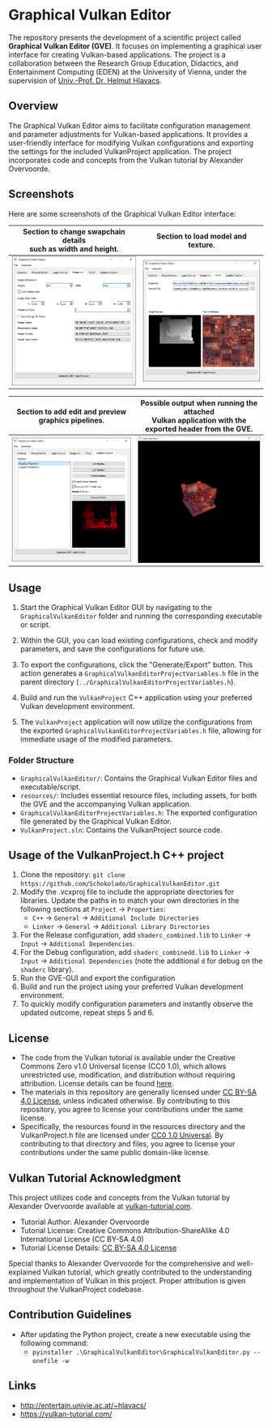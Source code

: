 # Graphical Vulkan Editor

The repository presents the development of a scientific project called **Graphical Vulkan Editor (GVE)**. It focuses on implementing a graphical user interface for creating Vulkan-based applications. The project is a collaboration between the Research Group Education, Didactics, and Entertainment Computing (EDEN) at the University of Vienna, under the supervision of [Univ.-Prof. Dr. Helmut Hlavacs](http://entertain.univie.ac.at/~hlavacs/).

## Overview

The Graphical Vulkan Editor aims to facilitate configuration management and parameter adjustments for Vulkan-based applications. It provides a user-friendly interface for modifying Vulkan configurations and exporting the settings for the included VulkanProject application. The project incorporates code and concepts from the Vulkan tutorial by Alexander Overvoorde.

## Screenshots

Here are some screenshots of the Graphical Vulkan Editor interface:

|  Section to change swapchain details<br>such as width and height.  |  Section to load model and texture.  |
|:---:|:---:|
| ![Screenshot 1](GraphicalVulkanEditor/screenshots/gve_swapchain.png) | ![Screenshot 2](GraphicalVulkanEditor/screenshots/gve_model_texture.png) |

|  Section to add edit and preview graphics pipelines.  |  Possible output when running the attached<br>Vulkan application with the exported header from the GVE.  |
|:---:|:---:|
| ![Screenshot 3](GraphicalVulkanEditor/screenshots/gve_pipelines.png) | ![Screenshot 4](GraphicalVulkanEditor/screenshots/gve_running_application.png) |


## Usage

1. Start the Graphical Vulkan Editor GUI by navigating to the `GraphicalVulkanEditor` folder and running the corresponding executable or script.

2. Within the GUI, you can load existing configurations, check and modify parameters, and save the configurations for future use.

3. To export the configurations, click the "Generate/Export" button. This action generates a `GraphicalVulkanEditorProjectVariables.h` file in the parent directory (`../GraphicalVulkanEditorProjectVariables.h`).

4. Build and run the `VulkanProject` C++ application using your preferred Vulkan development environment.

5. The `VulkanProject` application will now utilize the configurations from the exported `GraphicalVulkanEditorProjectVariables.h` file, allowing for immediate usage of the modified parameters.

### Folder Structure

- `GraphicalVulkanEditor/`: Contains the Graphical Vulkan Editor files and executable/script.
- `resources/`: Includes essential resource files, including assets, for both the GVE and the accompanying Vulkan application.
- `GraphicalVulkanEditorProjectVariables.h`: The exported configuration file generated by the Graphical Vulkan Editor.
- `VulkanProject.sln`: Contains the VulkanProject source code.

## Usage of the VulkanProject.h C++ project

1. Clone the repository: `git clone https://github.com/Schokolado/GraphicalVulkanEditor.git`
2. Modify the .vcxproj file to include the appropriate directories for libraries. Update the paths in to match your own directories in the following sections at `Project` -> `Properties`:
   * `C++` -> `General` -> `Additional Include Directories`
   * `Linker` -> `General` -> `Additional Library Directories`
3. For the Release configuration, add `shaderc_combined.lib` to `Linker` -> `Input` -> `Additional Dependencies`.
4. For the Debug configuration, add `shaderc_combinedd.lib` to `Linker` -> `Input` -> `Additional Dependencies` (note the additional `d` for debug on the `shaderc` library). 
5. Run the GVE-GUI and export the configuration
6. Build and run the project using your preferred Vulkan development environment.
7. To quickly modify configuration parameters and instantly observe the updated outcome, repeat steps 5 and 6.

## License

- The code from the Vulkan tutorial is available under the Creative Commons Zero v1.0 Universal license (CC0 1.0), which allows unrestricted use, modification, and distribution without requiring attribution. License details can be found [here](https://creativecommons.org/publicdomain/zero/1.0/).
- The materials in this repository are generally licensed under [CC BY-SA 4.0 License](https://creativecommons.org/licenses/by-sa/4.0/), unless indicated otherwise. By contributing to this repository, you agree to license your contributions under the same license.
- Specifically, the resources found in the resources directory and the VulkanProject.h file are licensed under [CC0 1.0 Universal](https://creativecommons.org/publicdomain/zero/1.0/). By contributing to that directory and files, you agree to license your contributions under the same public domain-like license.

## Vulkan Tutorial Acknowledgment

This project utilizes code and concepts from the Vulkan tutorial by Alexander Overvoorde available at [vulkan-tutorial.com](https://vulkan-tutorial.com/).

- Tutorial Author: Alexander Overvoorde
- Tutorial License: Creative Commons Attribution-ShareAlike 4.0 International License (CC BY-SA 4.0)
- Tutorial License Details: [CC BY-SA 4.0 License](https://creativecommons.org/licenses/by-sa/4.0/)

Special thanks to Alexander Overvoorde for the comprehensive and well-explained Vulkan tutorial, which greatly contributed to the understanding and implementation of Vulkan in this project. Proper attribution is given throughout the VulkanProject codebase.

## Contribution Guidelines
- After updating the Python project, create a new executable using the following command:
  - `pyinstaller .\GraphicalVulkanEditor\GraphicalVulkanEditor.py --onefile -w`

## Links
- http://entertain.univie.ac.at/~hlavacs/
- https://vulkan-tutorial.com/